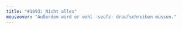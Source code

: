 ```yaml
---
title: "#1893: Nicht alles"
mouseover: "Außerdem wird er wohl -seufz- draufschreiben müssen."
---
```


